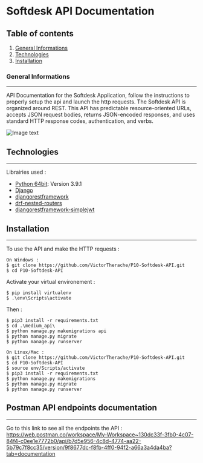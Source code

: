# Softdesk API Documentation
## Table of contents
1. [General Informations](#general-info)
2. [Technologies](#technologies)
3. [Installation](#installation)

### General Informations
***
API Documentation for the Softdesk Application, follow the instructions to properly setup the api and launch the http requests. 
The Softdesk API is organized around REST. This API has predictable resource-oriented URLs, accepts JSON request bodies, returns JSON-encoded responses, and uses standard HTTP response codes, authentication, and verbs.

![Image text](https://i.ibb.co/LvjPCsS/Capture.png)
## Technologies
***
Librairies used :
* [Python 64bit](https://www.python.org/downloads/release/python-391/): Version 3.9.1
* [Django](https://www.djangoproject.com/)
* [djangorestframework](https://www.django-rest-framework.org/)
* [drf-nested-routers](https://github.com/alanjds/drf-nested-routers)
* [djangorestframework-simplejwt](https://django-rest-framework-simplejwt.readthedocs.io/en/latest/)

## Installation
***
To use the API and make the HTTP requests :

```
On Windows : 
$ git clone https://github.com/VictorTherache/P10-Softdesk-API.git
$ cd P10-Softdesk-API
```
Activate your virtual environement : 
```
$ pip install virtualenv
$ .\env\Scripts\activate
```
Then : 
```
$ pip3 install -r requirements.txt 
$ cd .\medium_api\
$ python manage.py makemigrations api
$ python manage.py migrate
$ python manage.py runserver
```
```
On Linux/Mac : 
$ git clone https://github.com/VictorTherache/P10-Softdesk-API.git
$ cd P10-Softdesk-API
$ source env/Scripts/activate
$ pip3 install -r requirements.txt 
$ python manage.py makemigrations
$ python manage.py migrate
$ python manage.py runserver
```
## Postman API endpoints documentation
***
Go to this link to see all the endpoints the API : 
https://web.postman.co/workspace/My-Workspace~130dc33f-3fb0-4c07-84f4-c0ee1e7772b0/api/b7d5e956-4c8d-4774-aa22-5b79c7f8cc35/version/9f8677dc-f8fb-4ff0-94f2-a66a3a4da4ba?tab=documentation
